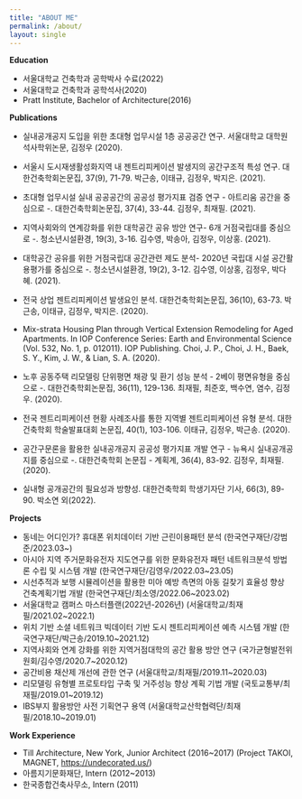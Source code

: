 ```yaml
---
title: "ABOUT ME"
permalink: /about/
layout: single
---
```

  
**Education**
* 서울대학교 건축학과 공학박사 수료(2022)   
* 서울대학교 건축학과 공학석사(2020)   
* Pratt Institute, Bachelor of Architecture(2016)
    
**Publications**   
* 실내공개공지 도입을 위한 초대형 업무시설 1층 공공공간 연구. 서울대학교 대학원 석사학위논문, 김정우 (2020).  
    
* 서울시 도시재생활성화지역 내 젠트리피케이션 발생지의 공간구조적 특성 연구. 대한건축학회논문집, 37(9), 71-79. 박근송, 이태규, 김정우, 박지은. (2021). 
* 초대형 업무시설 실내 공공공간의 공공성 평가지표 검증 연구 - 아트리움 공간을 중심으로 -. 대한건축학회논문집, 37(4), 33-44.  김정우, 최재필. (2021). 
* 지역사회와의 연계강화를 위한 대학공간 공유 방안 연구- 6개 거점국립대를 중심으로 -. 청소년시설환경, 19(3), 3-16.  김수영, 박송아, 김정우, 이상홍. (2021). 
* 대학공간 공유를 위한 거점국립대 공간관련 제도 분석- 2020년 국립대 시설 공간활용평가를 중심으로 -. 청소년시설환경, 19(2), 3-12.  김수영, 이상홍, 김정우, 박다혜. (2021).
* 전국 상업 젠트리피케이션 발생요인 분석. 대한건축학회논문집, 36(10), 63-73.  박근송, 이태규, 김정우, 박지은. (2020).
* Mix-strata Housing Plan through Vertical Extension Remodeling for Aged Apartments. In IOP Conference Series: Earth and Environmental Science (Vol. 532, No. 1, p. 012011). IOP Publishing. Choi, J. P., Choi, J. H., Baek, S. Y., Kim, J. W., & Lian, S. A. (2020).
* 노후 공동주택 리모델링 단위평면 채광 및 환기 성능 분석 - 2베이 평면유형을 중심으로 -. 대한건축학회논문집, 36(11), 129-136. 최재필, 최준호, 백수연, 염수, 김정우. (2020).
* 전국 젠트리피케이션 현황 사례조사를 통한 지역별 젠트리피케이션 유형 분석. 대한건축학회 학술발표대회 논문집, 40(1), 103-106. 이태규, 김정우, 박근송. (2020).
* 공간구문론을 활용한 실내공개공지 공공성 평가지표 개발 연구 - 뉴욕시 실내공개공지를 중심으로 -. 대한건축학회 논문집 - 계획계, 36(4), 83-92. 김정우, 최재필. (2020).  
      
* 실내형 공개공간의 필요성과 방향성. 대한건축학회 학생기자단 기사, 66(3), 89-90. 박소연 외(2022).
  
**Projects**   
* 동네는 어디인가? 휴대폰 위치데이터 기반 근린이용패턴 분석 (한국연구재단/강범준/2023.03~)
* 아시아 지역 주거문화유전자 지도연구를 위한 문화유전자 패턴 네트워크분석 방법론 수립 및 시스템 개발 (한국연구재단/김영우/2022.03~23.05)
* 시선추적과 보행 시뮬레이션을 활용한 미아 예방 측면의 아동 길찾기 효율성 향상 건축계획기법 개발 (한국연구재단/최소영/2022.06~2023.02)
* 서울대학교 캠퍼스 마스터플랜(2022년-2026년) (서울대학교/최재필/2021.02~2022.1)
* 위치 기반 소셜 네트워크 빅데이터 기반 도시 젠트리피케이션 예측 시스템 개발 (한국연구재단/박근송/2019.10~2021.12)
* 지역사회와 연계 강화를 위한 지역거점대학의 공간 활용 방안 연구 (국가균형발전위원회/김수영/2020.7~2020.12)
* 공간비용 채산제 개선에 관한 연구 (서울대학교/최재필/2019.11~2020.03)
* 리모델링 유형별 프로토타입 구축 및 거주성능 향상 계획 기법 개발 (국토교통부/최재필/2019.01~2019.12)
* IBS부지 활용방안 사전 기획연구 용역 (서울대학교산학협력단/최재필/2018.10~2019.01)

**Work Experience**   
* Till Architecture, New York, Junior Architect (2016~2017) (Project TAKOI, MAGNET, https://undecorated.us/) 
* 아름지기문화재단, Intern (2012~2013)
* 한국종합건축사무소, Intern (2011)


